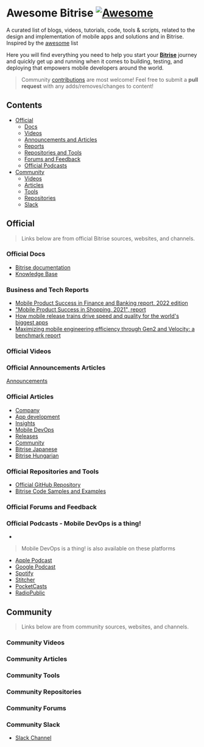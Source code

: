 # Awesome Bitrise [![Awesome](https://cdn.rawgit.com/sindresorhus/awesome/d7305f38d29fed78fa85652e3a63e154dd8e8829/media/badge.svg)](https://github.com/sindresorhus/awesome)
A curated list of blogs, videos, tutorials, code, tools &amp; scripts, related to the design and implementation of mobile apps and solutions and in Bitrise.
Inspired by the [awesome](https://github.com/sindresorhus/awesome) list


Here you will find everything you need to help you start your **[Bitrise](https://www.bitrise.io/)** journey and quickly get up and running when it comes to building, testing, and deploying that empowers mobile developers around the world.

> Community [contributions](contributing.md) are most welcome! Feel free to submit a **pull request** with any adds/removes/changes to content!


## Contents

- [Official](#Official)
  - [Docs](#Official-Docs)
  - [Videos](#Official-Videos)
  - [Announcements and Articles](#Official-Announcements-and-Articles)
  - [Reports](#Official-Reports)
  - [Repositories and Tools](#Official-Repositories-and-Tools)
  - [Forums and Feedback](#Official-Forums-and-Feedback)
  - [Official Podcasts](#Official-Podcasts)
- [Community](#Community)
  - [Videos](#Community-Videos)
  - [Articles](#Community-Articles)
  - [Tools](#Community-Tools)
  - [Repositories](#Community-Repositories)
  - [Slack](#Community-Slack)


## Official

> Links below are from official Bitrise sources, websites, and channels.

### Official Docs
- [Bitrise documentation](https://devcenter.bitrise.io/)
- [Knowledge Base](https://support.bitrise.io/hc/en-us/categories/360000108597-Knowledge-Data-Base-)

### Business and Tech Reports
- [Mobile Product Success in Finance and Banking report, 2022 edition](https://www.bitrise.io/downloads/mobile-product-success-in-finance-report-2022)
- ["Mobile Product Success in Shopping, 2021",  report](https://go.bitrise.io/downloads/state-of-mobile-shopping-apps-2021)
- [How mobile release trains drive speed and quality for the world's biggest apps](https://www.bitrise.io/downloads/release-train)
- [Maximizing mobile engineering efficiency through Gen2 and Velocity: a benchmark report](https://www.bitrise.io/downloads/mobile-engineering-efficiency-gen2-report)

### Official Videos


### Official Announcements Articles
[Announcements](https://support.bitrise.io/hc/en-us/sections/360005429678-Announcements)

### Official Articles
- [Company](https://blog.bitrise.io/categories/company)
- [App development](https://blog.bitrise.io/categories/app-development)
- [Insights](https://blog.bitrise.io/categories/insights)
- [Mobile DevOps](https://blog.bitrise.io/categories/mobile-devops)
- [Releases](https://blog.bitrise.io/categories/releases)
- [Community](https://blog.bitrise.io/categories/community)
- [Bitrise Japanese](https://blog.bitrise.io/language/japanese)
- [Bitrise Hungarian](https://blog.bitrise.io/language/magyar)

### Official Repositories and Tools
- [Official GitHub Repository](https://github.com/bitrise-io)
- [Bitrise Code Samples and Examples](https://github.com/bitrise-dev)

### Official Forums and Feedback

### Official Podcasts - Mobile DevOps is a thing!
- 

> Mobile DevOps is a thing! is also available on these platforms
- [Apple Podcast](https://podcasts.apple.com/us/podcast/mobile-devops-is-a-thing/id1506647132?uo=4)
- [Google Podcast](https://podcasts.google.com/feed/aHR0cHM6Ly9hbmNob3IuZm0vcy8xMjJiNGExNC9wb2RjYXN0L3Jzcw==)
- [Spotify](https://open.spotify.com/show/1T7xhZIYqANaXu1UOKrBg8)
- [Stitcher](https://www.stitcher.com/show/mobile-devops-is-a-thing)
- [PocketCasts](https://pca.st/2sirqyml)
- [RadioPublic](https://radiopublic.com/mobile-devops-is-a-thing-WxbLe7)

## Community

> Links below are from community sources, websites, and channels.

### Community Videos

### Community Articles

### Community Tools

### Community Repositories

### Community Forums

### Community Slack
- [Slack Channel](https://chat.bitrise.io/)
